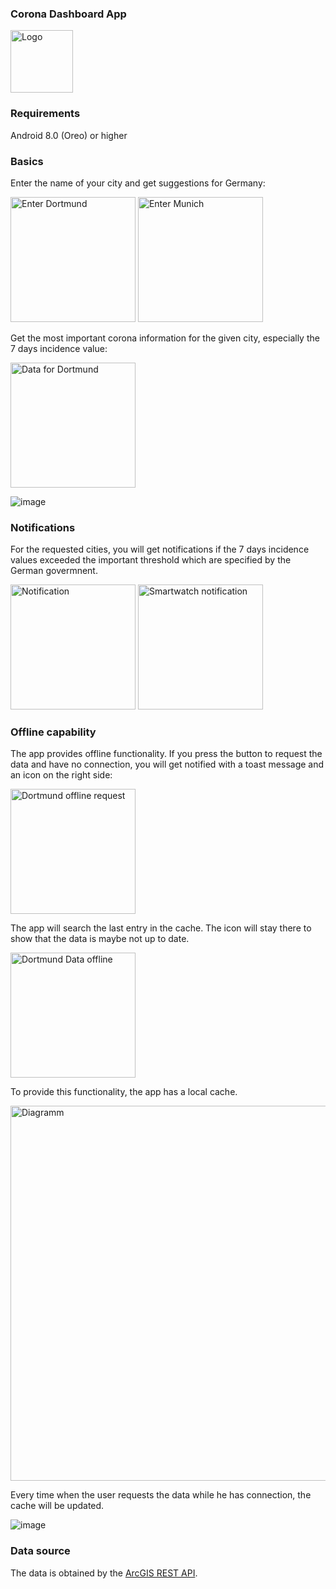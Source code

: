 ### Corona Dashboard App
<img src="https://github.com/Ruhrpottler/CoronaDashboard/assets/59085591/eb6cbbd7-96f5-47bb-b84d-cc7d14cf77c7" alt="Logo" width="100"/>

### Requirements

Android 8.0 (Oreo) or higher

### Basics

Enter the name of your city and get suggestions for Germany:

<img src="https://github.com/Ruhrpottler/CoronaDashboard/assets/59085591/d7614b06-be3d-4b6c-a400-0fd209dbd5fc" alt="Enter Dortmund" width="200"/>

<img src="https://github.com/Ruhrpottler/CoronaDashboard/assets/59085591/af62a834-893c-4727-97fc-c6efef91365f" alt="Enter Munich" width="200"/>

Get the most important corona information for the given city, especially the 7 days incidence value:

<img src="https://github.com/Ruhrpottler/CoronaDashboard/assets/59085591/69e215ce-c2f2-44a0-8b33-39b8570bbf27" alt="Data for Dortmund"  width="200"/>

![image](https://github.com/Ruhrpottler/CoronaDashboard/assets/59085591/5d67def8-e210-4d52-bb0d-647c5af61a17)


### Notifications

For the requested cities, you will get notifications if the 7 days incidence values exceeded the important threshold which are specified by the German govermnent. 

<img src="https://github.com/Ruhrpottler/CoronaDashboard/assets/59085591/9c8a0a45-b6f4-40e4-8c85-052ac8aa3940" alt="Notification"  width="200"/>

<img src="https://github.com/Ruhrpottler/CoronaDashboard/assets/59085591/56198e3a-eb32-42a3-9b0a-6900804c4c15" alt="Smartwatch notification"  width="200"/>

### Offline capability

The app provides offline functionality. If you press the button to request the data and have no connection, you will get notified with a toast message and an icon on the right side:

<img src="https://github.com/Ruhrpottler/CoronaDashboard/assets/59085591/24a2d0b3-7940-4996-84c2-78efbc42e099" alt="Dortmund offline request"  width="200"/>

The app will search the last entry in the cache. The icon will stay there to show that the data is maybe not up to date.

<img src="https://github.com/Ruhrpottler/CoronaDashboard/assets/59085591/f65792e9-6953-4981-88f2-de62e53b5c25" alt="Dortmund Data offline"  width="200"/>

To provide this functionality, the app has a local cache.

<img src="https://github.com/Ruhrpottler/CoronaDashboard/assets/59085591/2d279edb-28fb-4c7f-9dac-4bc3121fc2b5" alt="Diagramm"  width="600"/>

Every time when the user requests the data while he has connection, the cache will be updated.

![image](https://github.com/Ruhrpottler/CoronaDashboard/assets/59085591/3247f995-985a-4435-9bd9-48acbdd95744)

### Data source

The data is obtained by the [ArcGIS REST API](https://services7.arcgis.com/).
